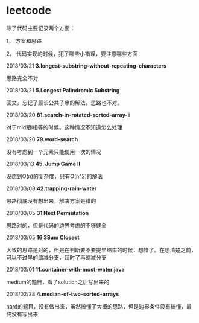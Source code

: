 # leetcode

除了代码主要记录两个方面：

1， 方案和思路

2， 代码实现的时候，犯了哪些小错误，要注意哪些方面

2018/03/21 **3.longest-substring-without-repeating-characters**

思路完全不对

2018/03/21 **5.Longest Palindromic Substring**

回文，忘记了最长公共子串的解法，思路也不对。

2018/03/20 **81.search-in-rotated-sorted-array-ii**

对于mid跟l相等的时候，这种情况不知道怎么处理

2018/03/20 **79.word-search**

没有考虑到一个元素只能使用一次的情况

2018/03/13 **45. Jump Game II**

没想到O(n)的复杂度，只有O(n^2)的解法

2018/03/08 **42.trapping-rain-water**

思路彻底没有想出来，解决方案是错的

2018/03/05 **31 Next Permutation**

思路对的，但是代码的边界考虑的不够健全

2018/03/05 **16 3Sum Closest**

大致的思路是对的，但是在判断要不要提早结束的时候，想错了。在想清楚之前，可以不过早的缩减分支，超时了再缩减分支

2018/03/01 **11.container-with-most-water.java**

medium的题目，看了solution之后写出来的


2018/02/28 **4.median-of-two-sorted-arrays**

hard的题目，没有做出来，虽然搞懂了大概的思路，但是边界条件没有搞懂，最终没有写出来
